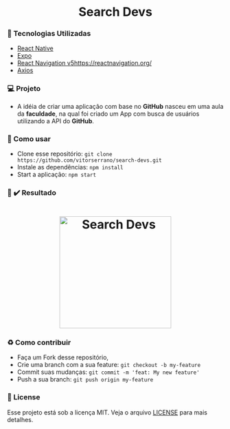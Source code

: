 <h1 align="center"> 
    Search Devs
</h1>

### :rocket: Tecnologias Utilizadas

- [React Native](https://reactnative.dev/)
- [Expo](https://expo.io/)
- [React Navigation v5]()https://reactnavigation.org/
- [Axios](https://github.com/axios/axios)

### :computer: Projeto 

- A idéia de criar uma aplicação com base no <b>GitHub</b> nasceu em uma aula da <b>faculdade</b>, na qual foi criado um App com busca de usuários utilizando a API do <b>GitHub</b>.

### :page_facing_up: Como usar

- Clone esse repositório: `git clone https://github.com/vitorserrano/search-devs.git`
- Instale as dependências: `npm install` 
- Start a aplicação: `npm start`

### :iphone: :heavy_check_mark: Resultado

<h1 align="center">
    <img alt="Search Devs" title="#searchDevs" width="260px" src=".github/Video.gif" />
</h1>

### :recycle: Como contribuir

- Faça um Fork desse repositório,
- Crie uma branch com a sua feature: `git checkout -b my-feature`
- Commit suas mudanças: `git commit -m 'feat: My new feature'`
- Push a sua branch: `git push origin my-feature`

### :memo: License

Esse projeto está sob a licença MIT. Veja o arquivo [LICENSE](LICENSE) para mais detalhes.


